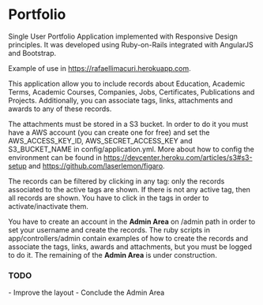 Portfolio
=========

Single User Portfolio Application implemented with Responsive Design principles. It was developed using Ruby-on-Rails integrated with AngularJS and Bootstrap.

Example of use in <a href='https://rafaellimacuri.herokuapp.com' target='_blank'>https://rafaellimacuri.herokuapp.com</a>.

This application allow you to include records about Education, Academic Terms, Academic Courses, Companies, Jobs, Certificates, Publications and Projects. Additionally, you can associate tags, links, attachments and awards to any of these records.

The attachments must be stored in a S3 bucket. In order to do it you must have a AWS account (you can create one for free) and set the AWS_ACCESS_KEY_ID, AWS_SECRET_ACCESS_KEY and S3_BUCKET_NAME in config/application.yml. More about how to config the environment can be found in https://devcenter.heroku.com/articles/s3#s3-setup and https://github.com/laserlemon/figaro.

The records can be filtered by clicking in any tag: only the records associated to the active tags are shown. If there is not any active tag, then all records are shown. You have to click in the tags in order to activate/inactivate them.

You have to create an account in the <b>Admin Area</b> on /admin path in order to set your username and create the records. The ruby scripts in app/controllers/admin contain examples of how to create the records and associate the tags, links, awards and attachments, but you must be logged to do it. The remaining of the <b>Admin Area</b> is under construction.

<h3>TODO</h3>
- Improve the layout
- Conclude the Admin Area
